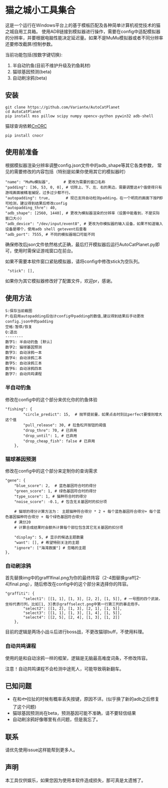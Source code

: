 # 猫之城小工具集合

这是一个运行在Windows平台上的基于模板匹配及各种简单计算机视觉技术的猫之城自用工具箱。
使用ADB链接到模拟器进行操作，需要在config中适配模拟器的分辨率，并要根据电脑性能决定延迟量。如果不是MuMu模拟器或者不同分辨率还要修改截屏/控制参数。

当前功能包括(按数字键切换):
1. 半自动钓鱼(目前不维护升级及钓鱼耗材)
2. 猫球基因预测(beta)
3. 自动刷涂鸦(beta)


## 安装
```
git clone https://github.com/Variante/AutoCatPlanet
cd AutoCatPlanet
pip install mss pillow scipy numpy opencv-python pywin32 adb-shell
```

猫球查询依赖[CnORC](https://github.com/breezedeus/cnocr)
```
pip install cnocr
```

## 使用前准备
根据模拟器渲染分辨率调整config.json文件中的adb_shape等其它各类参数，
常见的需要修改的内容包括（特别是如果你使用其它的模拟器时）
```
"name": "MuMu模拟器",      # 更改为需要的窗口名称
"padding": [36, 53, 0, 0], # 切除上、下、左、右的黑边，需要调整这4个值使得只有游戏画面被精准捕捉，过多过少都不行。
"autopadding": true,       # 现已支持自动检测padding，在一个明亮的画面下按P即可检测，建议得到结果后修改config
"autopadding_thre": 40,
"adb_shape": [2560, 1440], # 更改为模拟器渲染的分辨率（设置中能看到，不是实际窗口大小）
"adb_device": "/dev/input/event8", # 更改为你模拟器的输入设备，如果不知道输入设备是哪个，使用adb shell getevent后查看
"adb_port": 7555, # 不同的模拟器端口可能不同
```

确保修改后json文件依然格式正确，最后打开模拟器后运行AutoCatPlanet.py即可，使用时需保证游戏窗口在前台。

如果不需要本软件窗口紧贴模拟器，请将config中修改stick为空队列。
```
 "stick": [],
```

如果你为其它模拟器修改好了配置文件，欢迎pr，感谢。

## 使用方法
```
S:保存当前截图
P:在启用autopadding后估计config中padding的数值,建议得到结果后手动更改config.json中的padding
空格:暂停/恢复
Q:退出
--------
数字1: 半自动钓鱼 [默认]
数字2: 猫球基因预测
数字3: 自动涂鸦一本
数字4: 自动涂鸦二本
数字5: 自动涂鸦三本
数字6: 自动涂鸦四本
数字7: 自动共鸣课程
```


### 半自动钓鱼
修改在config中的这个部分来优化你的钓鱼体验

```
"fishing": {
		"circle_predict": 15,  # 抛竿提前量，如果点击时刻比perfect要慢则增大这个值
		"pull_release": 30, # 拉鱼松开按钮的阈值
		"drop_thre": 70, # 已弃用
		"drop_until": 1, # 已弃用
		"drop_cheap_fish": false # 已弃用
	},
```

### 猫球基因预测

修改在config中的这个部分来定制你的查询需求

```
"gene": {
	"blue_score": 2,  # 蓝色基因符合时的得分
	"green_score": 1, # 绿色基因符合时的得分
	"type_score": 1, # 猫种符合时的得分
	"noise_score": -0.1, # 包含无关基因时的扣分项
	
	# 猫球的得分计算方法为： 主题猫种符合得分 * 2 + 每个蓝色基因符合得分+ 每个蓝色基因猫种符合得分 + 每个绿色基因符合得分
	# 满分20
	# 计算合成结果时会额外计算每个部位包含其它无关基因的扣分项
	
	"display": 5, # 显示的候选主题数量
	"want": [], # 希望特别关注的主题
	"ignore": ["海湾救援"] # 忽略的主题
},
```

### 自动刷涂鸦
首先替换img中的graff1final.png为你的最终阵容（2-4图替换graff[2-4]final.png），随后修改在config中的这个部分来选择你的阵容。

```
"graffiti": {
		"select1": [[1, 1], [1, 3], [2, 2], [1, 5]], # 一号图的四个武装，坐标代表行列，比如[1, 3]表示graffselect.png中第一行第三列的暴走炮手。
		"select2": [[1, 2], [1, 3], [2, 1], [1, 5]],
		"select3": [[1, 1], [1, 3], [1, 4], [1, 5]], 
		"select4": [[2, 5], [2, 4], [1, 3], [1, 2]] 
	},
```
目前的逻辑是两场小战斗后进行boss战，不更改猫球buff，不使用料理。

### 自动共鸣课程
使用的是和自动涂鸦一样的框架，逻辑是无脑最高难度词条，不修改阵容。

注意！自动共鸣课程不会检测中途死人，可能导致萌新翻车。


## 已知问题
* 在和🐟拉扯的时候有概率丢失按键，原因不详。(似乎换了新的adb之后修复了这个问题)
* 猫球基因预测尚在beta，预测基因可能不准确，请不要轻信结果
* 自动刷涂鸦好像哪里有点问题，但是我忘了。

## 联系
请优先使用issue这样能帮到更多人。


## 声明
本工具仅供娱乐，如果您因为使用本软件造成损失，那可真是太遗憾了。
